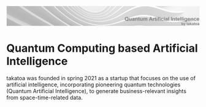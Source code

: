 ![...](takatoa_qai_head-img_1920-200.jpg)

# Quantum Computing based Artificial Intelligence

takatoa was founded in spring 2021 as a startup that focuses on the use of artificial intelligence, incorporating pioneering quantum technologies (Quantum Artificial Intelligence), to generate business-relevant insights from space-time-related data. 
